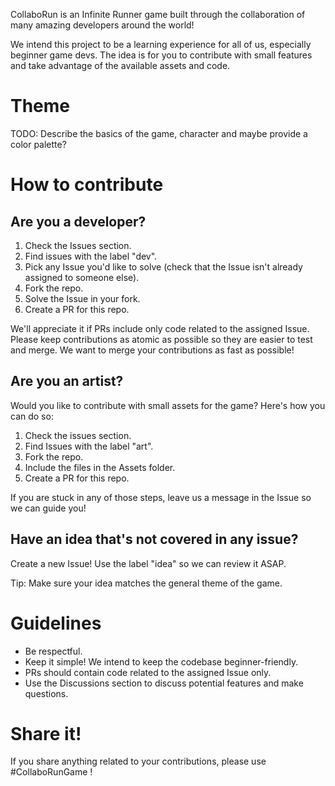 CollaboRun is an Infinite Runner game built through the collaboration of many amazing developers around the world!

We intend this project to be a learning experience for all of us, especially beginner game devs. The idea is for you to contribute with small features and take advantage of the available assets and code.

# Theme

TODO: Describe the basics of the game, character and maybe provide a color palette?

# How to contribute

## Are you a developer?

1. Check the Issues section.
2. Find issues with the label "dev".
3. Pick any Issue you'd like to solve (check that the Issue isn't already assigned to someone else).
4. Fork the repo.
5. Solve the Issue in your fork.
6. Create a PR for this repo.

We'll appreciate it if PRs include only code related to the assigned Issue. Please keep contributions as atomic as possible so they are easier to test and merge. We want to merge your contributions as fast as possible!

## Are you an artist?

Would you like to contribute with small assets for the game? Here's how you can do so:

1. Check the issues section.
2. Find Issues with the label "art".
3. Fork the repo.
4. Include the files in the Assets folder.
5. Create a PR for this repo.

If you are stuck in any of those steps, leave us a message in the Issue so we can guide you!

## Have an idea that's not covered in any issue?

Create a new Issue! Use the label "idea" so we can review it ASAP.

Tip: Make sure your idea matches the general theme of the game.

# Guidelines

- Be respectful.
- Keep it simple! We intend to keep the codebase beginner-friendly.
- PRs should contain code related to the assigned Issue only.
- Use the Discussions section to discuss potential features and make questions.

# Share it!

If you share anything related to your contributions, please use #CollaboRunGame !
